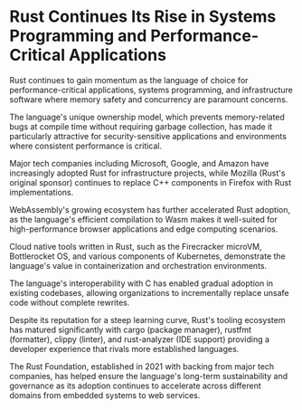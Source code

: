 # Rust Continues Its Rise in Systems Programming and Performance-Critical Applications

Rust continues to gain momentum as the language of choice for performance-critical applications, systems programming, and infrastructure software where memory safety and concurrency are paramount concerns.

The language's unique ownership model, which prevents memory-related bugs at compile time without requiring garbage collection, has made it particularly attractive for security-sensitive applications and environments where consistent performance is critical.

Major tech companies including Microsoft, Google, and Amazon have increasingly adopted Rust for infrastructure projects, while Mozilla (Rust's original sponsor) continues to replace C++ components in Firefox with Rust implementations.

WebAssembly's growing ecosystem has further accelerated Rust adoption, as the language's efficient compilation to Wasm makes it well-suited for high-performance browser applications and edge computing scenarios.

Cloud native tools written in Rust, such as the Firecracker microVM, Bottlerocket OS, and various components of Kubernetes, demonstrate the language's value in containerization and orchestration environments.

The language's interoperability with C has enabled gradual adoption in existing codebases, allowing organizations to incrementally replace unsafe code without complete rewrites.

Despite its reputation for a steep learning curve, Rust's tooling ecosystem has matured significantly with cargo (package manager), rustfmt (formatter), clippy (linter), and rust-analyzer (IDE support) providing a developer experience that rivals more established languages.

The Rust Foundation, established in 2021 with backing from major tech companies, has helped ensure the language's long-term sustainability and governance as its adoption continues to accelerate across different domains from embedded systems to web services.